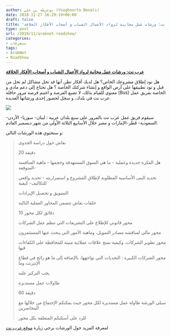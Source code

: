 ```yaml
---
author: يوغرطة بن علي (Youghourta Benali)
date: 2010-11-27 16:29:19+00:00
draft: false
title: 'عرب نت: ورشات عمل مجانية لرواد الأعمال الشباب و أصحاب الأفكار الخلاقة '
type: post
url: /2010/11/arabnet-roadshow/
categories:
- متفرقات
tags:
- ArabNet
- RoadShow
---
```


**[عرب نت: ورشات عمل مجانية لرواد الأعمال الشباب و أصحاب الأفكار الخلاقة](https://www.it-scoop.com/2010/11/arabnet-roadshow/)**


هل تود إطلاق مشروعك الخاص؟ هل لديك أفكار تظن أنها قد تحل مشاكل لم تحل من قبل و تود تطبيقها على أرض الواقع و إنشاء شركتك الخاصة ؟ هل تحتاج إلى دعم مادي و معنوي للقيام بذلك، لا تضيع الفرصة و اغتنم فرصة مرور حافلة (Bus) الخاصة بفريق عمل عرب نت في بلدك، و سجل لحضور إحدى ورشاتها العديدة.


[![](http://arabnet.me/site_media/new/images/logo.png )
](https://www.it-scoop.com/2010/11/arabnet-roadshow/)


سيقوم فريق عمل عرب نت بالمرور على سبع بلدان عربية : لبنان- سوريا- الأردن- السعودية- قطر-الإمارات و مصر خلال الأسابيع الثلاثة الأولى من شهر ديسمبر القادم.

و ستحتوي هذه الورشات التالي:


<blockquote>نقاش حول دراسة الجدوى

20 دقيقة

هل الفكرة جديدة وعملية - ما هي السوق المستهدفة وحجمها - ماهية المنافسة المتوقعة-

تحديد البنى الأساسية المطلوبة لإطلاق المشروع و استمراريته - تحديد واقعي للتكاليف- كيفية

التسويق و تحصيل الإيرادات

حلقات نقاش تتضمن المحاور العملية التالية

10 دقائق لكل محور

محور قانوني للإطلاع على التشريعات التي تنظم عمل الشركات

محور مالي لمناقشة مصادر التمويل، وماهية الأمور التي يبحث عنها المستثمرون

محور تطوير الشركات، وكيفية نسج علاقات عملائية متينة للمحافظة على الكفاءات فيها

محور الشركات الكبيرة : التحديات التي تواجهها، بالإضافة إلى ما هو رائج في قطاع الإنترنت وما

يجب التركيز عليه

طاولات عمل مستديرة

60 دقيقة

سيلي الورشة طاولة عمل مستديرة لكل محور حيث يمكنكم الإجتماع من خلالها مع المحاضرين

للرد على أسئلتكم المتعلقة بكل محور</blockquote>


لمعرفة المزيد حول الورشات يرجى زيارة [موقع عرب نت](http://arabnet.me/roadshow/)
